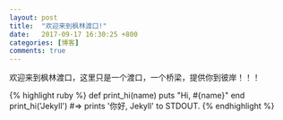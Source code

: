 ```yaml
---
layout: post
title:  "欢迎来到枫林渡口!"
date:   2017-09-17 16:30:25 +800
categories: [博客]
comments: true
---
```


欢迎来到枫林渡口，这里只是一个渡口，一个桥梁，提供你到彼岸！！！

{% highlight ruby %}
def print_hi(name)
  puts "Hi, #{name}"
end
print_hi('Jekyll')
#=> prints '你好, Jekyll' to STDOUT.
{% endhighlight %}

[jekyll]:      http://jekyllrb.com
[jekyll-gh]:   https://github.com/jekyll/jekyll
[jekyll-help]: https://github.com/jekyll/jekyll-help
